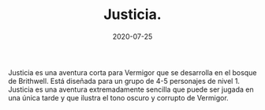 ﻿---
title: Justicia.
summary: El tranquilo devenir de los pjs los hace pasar por Thaon, donde se veran envueltos en una trama de asesinato y venganza
authors:
  - José Manuel Palacios Rodrigo
date: 2020-07-25
type: post
categories:
- Vermigor
tags:
- misterio
- investigacion
minlevels: "1"
maxlevels: "2"
prices: Gratis
session: "1"
mincharacters: "4"
maxcharacters: "5"
eval: oficial
cover: "justicia.jpg"
download: "justicia.pdf"
moreinfo: "https://holocubierta.com/225-dia-del-rol-gratis-2020"
license: "OGL"
draft: false

---

Justicia es una aventura corta para Vermigor que se desarrolla en el bosque de Brithwell.
Está diseñada para un grupo de 4-5 personajes de nivel 1.
Justicia es una aventura extremadamente sencilla que puede ser jugada en una única tarde y que ilustra el tono oscuro y corrupto de Vermigor.
